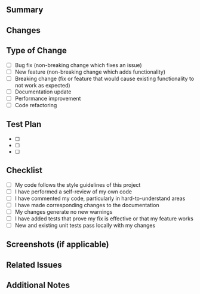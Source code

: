 ## Summary
<!-- 変更の概要を 1-3 行で記述してください -->

## Changes
<!-- どのような変更を行ったか詳細に記述してください -->

## Type of Change
<!-- 該当する項目にチェックを入れてください -->
- [ ] Bug fix (non-breaking change which fixes an issue)
- [ ] New feature (non-breaking change which adds functionality)
- [ ] Breaking change (fix or feature that would cause existing functionality to not work as expected)
- [ ] Documentation update
- [ ] Performance improvement
- [ ] Code refactoring

## Test Plan
<!-- どのようにテストしたか、どのようにテストすべきか記述してください -->
- [ ] 
- [ ] 
- [ ] 

## Checklist
<!-- PR を提出する前に以下の項目を確認してください -->
- [ ] My code follows the style guidelines of this project
- [ ] I have performed a self-review of my own code
- [ ] I have commented my code, particularly in hard-to-understand areas
- [ ] I have made corresponding changes to the documentation
- [ ] My changes generate no new warnings
- [ ] I have added tests that prove my fix is effective or that my feature works
- [ ] New and existing unit tests pass locally with my changes

## Screenshots (if applicable)
<!-- UI の変更がある場合はスクリーンショットを添付してください -->

## Related Issues
<!-- 関連する Issue がある場合は記載してください -->
<!-- Closes #123 -->

## Additional Notes
<!-- その他、レビュアーに伝えたいことがあれば記載してください -->